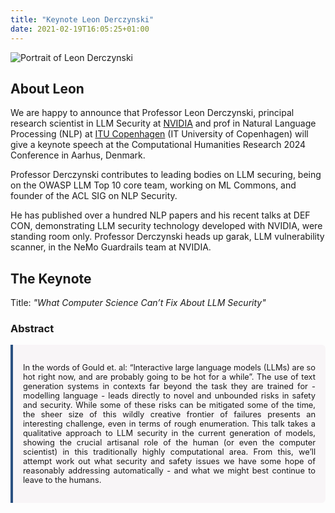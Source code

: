 ```yaml
---
title: "Keynote Leon Derczynski"
date: 2021-02-19T16:05:25+01:00
---
```


<style>
    img.first_image {
        max-width: 100%; 
        max-height: 400px;
        display: block;
        margin-left: auto;
        margin-right: auto;
    }
    
    .abstract {
        text-align: justify;
        font-size:0.8rem;
        padding: 1rem;
        background-color: rgba(96,24,67,0.03);
        border-left: 4px solid #2c5282;
        border-radius: 0 6px 6px 0;
    }
</style>

<img class="first_image" src="/images/news/leon-derczynski.jpg" alt = "Portrait of Leon Derczynski">

## About Leon
We are happy to announce that Professor Leon Derczynski, principal research scientist in LLM Security at [NVIDIA](https://www.nvidia.com/en-us/)
and prof in Natural Language Processing (NLP)
at [ITU Copenhagen](https://en.itu.dk/) (IT University of Copenhagen) will give a keynote speech at the Computational Humanities Research 2024 Conference in Aarhus, Denmark.

Professor Derczynski contributes to leading bodies on LLM securing, being on the OWASP LLM Top 10 core team, working on ML Commons, and founder 
of the ACL SIG on NLP Security.

He has published over a hundred NLP papers and his recent talks at DEF CON, demonstrating LLM security technology developed with NVIDIA, 
were standing room only. Professor Derczynski heads up garak, LLM vulnerability scanner, in the NeMo Guardrails team at NVIDIA.

## The Keynote
Title: *"What Computer Science Can’t Fix About LLM Security"*

<section>
<h3>Abstract</h3>
<div class="abstract">
<p>In the words of Gould et. al: “Interactive large language models (LLMs) are so hot right now, and are probably going to be hot for a while”. The use of text generation systems in contexts far beyond the task they are trained for - modelling language - leads directly to novel and unbounded risks in safety and security. While some of these risks can be mitigated some of the time, the sheer size of this wildly creative frontier of failures presents an interesting challenge, even in terms of rough enumeration. This talk takes a qualitative approach to LLM security in the current generation of models, showing the crucial artisanal role of the human (or even the computer scientist) in this traditionally highly computational area. From this, we’ll attempt work out what security and safety issues we have some hope of reasonably addressing automatically - and what we might best continue to leave to the humans.</p>
</div>